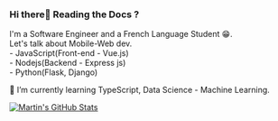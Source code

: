### Hi there👋 Reading the Docs ?
I'm a Software Engineer and a French Language Student 😁.\
Let's talk about Mobile-Web dev. \
     - JavaScript(Front-end - Vue.js)\
     - Nodejs(Backend - Express js) \
     - Python(Flask, Django)
     
🌱 I’m currently learning TypeScript, Data Science - Machine Learning.

<a href="https://github.com/SheilaAbby/SheilaAbby">
  <img align="center" src="https://github-readme-stats.vercel.app/api?username=SheilaAbby&show_icons=true&line_height=27&count_private=true&title_color=ffffff&text_color=c9cacc&icon_color=2bbc8a&bg_color=1d1f21" alt="Martin's GitHub Stats" />
</a>

